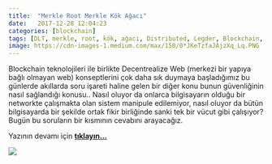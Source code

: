 ```yaml
---
title:  "Merkle Root Merkle Kök Ağacı"
date:   2017-12-28 12:04:23
categories: [blockchain]
tags: [DLT, merkle, root, kök, ağacı, Distributed, Legder, Blockchain, Bitcoin, utxo, Block, Mehmet Cem Yücel, Mehmet, Cem, Yucel, Yücel, blockchainturk, blockchainturk.net]
image: https://cdn-images-1.medium.com/max/150/0*JKeTzfaJAjzXq_Lq.PNG
---
```


Blockchain teknolojileri ile birlikte Decentrealize Web (merkezi bir yapıya bağlı olmayan web) konseptlerini çok daha sık duymaya başladığımız bu günlerde akıllarda soru işareti haline gelen bir diğer konu bunun güvenliğinin nasıl sağlandığı konusu.. Nasıl oluyor da onlarca bilgisayarın olduğu bir networkte çalışmakta olan sistem manipule edilemiyor, nasıl oluyor da bütün bilgisayarda bir şekilde ortak fikir birliğinde sanki tek bir vücut gibi çalışıyor? Bugün bu soruların bir kısmının cevabını arayacağız.

Yazının devamı için 
<a style="font-weight:bold" href="https://medium.com/blockchainturk/5fade59dadb6?utm_source=mehmetcemyucel.com&utm_medium=refferal&utm_campaign=blog" target="_blank">tıklayın...</a>

![](https://cdn-images-1.medium.com/max/800/0*JKeTzfaJAjzXq_Lq.PNG)
